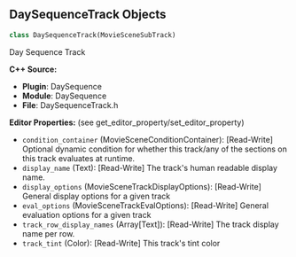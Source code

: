 ## DaySequenceTrack Objects

```python
class DaySequenceTrack(MovieSceneSubTrack)
```

Day Sequence Track

**C++ Source:**

- **Plugin**: DaySequence
- **Module**: DaySequence
- **File**: DaySequenceTrack.h

**Editor Properties:** (see get_editor_property/set_editor_property)

- ``condition_container`` (MovieSceneConditionContainer):  [Read-Write] Optional dynamic condition for whether this track/any of the sections on this track evaluates at runtime.
- ``display_name`` (Text):  [Read-Write] The track's human readable display name.
- ``display_options`` (MovieSceneTrackDisplayOptions):  [Read-Write] General display options for a given track
- ``eval_options`` (MovieSceneTrackEvalOptions):  [Read-Write] General evaluation options for a given track
- ``track_row_display_names`` (Array[Text]):  [Read-Write] The track display name per row.
- ``track_tint`` (Color):  [Read-Write] This track's tint color

<a id="unreal.TimeOfDaySequenceTrack"></a>